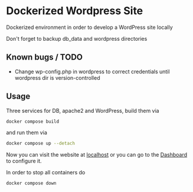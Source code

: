 # Dockerized Wordpress Site

Dockerized environment in order to develop a WordPress site locally

Don't forget to backup db_data and wordpress directories

## Known bugs / TODO

- Change wp-config.php in wordpress to correct credentials until wordpress dir is version-controlled


## Usage

Three services for DB, apache2 and WordPress, build them via

```bash
docker compose build
```

and run them via

```bash
docker compose up --detach
```

Now you can visit the website at [localhost](http://localhost:80) or you can go to the [Dashboard](http://localhost/wp-admin) to configure it.

In order to stop all containers do

```bash
docker compose down
```
